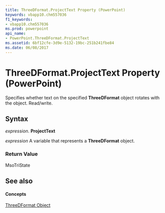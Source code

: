 ```yaml
---
title: ThreeDFormat.ProjectText Property (PowerPoint)
keywords: vbapp10.chm557036
f1_keywords:
- vbapp10.chm557036
ms.prod: powerpoint
api_name:
- PowerPoint.ThreeDFormat.ProjectText
ms.assetid: 6bf12cfe-3d9e-5132-19bc-251b241fbe84
ms.date: 06/08/2017
---
```



# ThreeDFormat.ProjectText Property (PowerPoint)

Specifies whether text on the specified **ThreeDFormat** object rotates with the object. Read/write.


## Syntax

 _expression_. **ProjectText**

 _expression_ A variable that represents a **ThreeDFormat** object.


### Return Value

MsoTriState


## See also


#### Concepts


[ThreeDFormat Object](threedformat-object-powerpoint.md)


